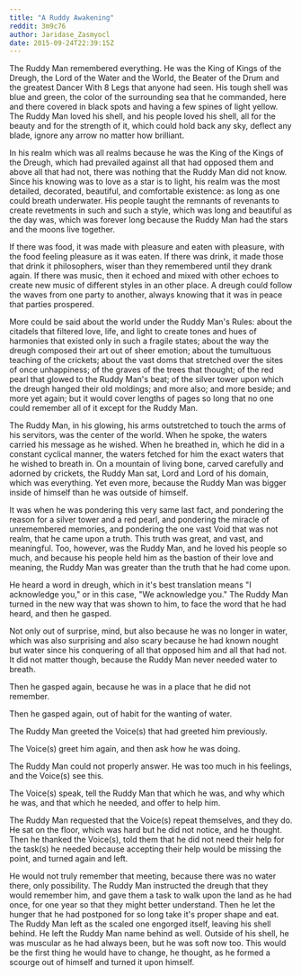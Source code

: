 ```yaml
---
title: "A Ruddy Awakening"
reddit: 3m9c76
author: Jaridase_Zasmyocl
date: 2015-09-24T22:39:15Z
---
```


The Ruddy Man remembered everything. He was the King of Kings of the Dreugh, the Lord of the Water and the World, the Beater of the Drum and the greatest Dancer With 8 Legs that anyone had seen. His tough shell was blue and green, the color of the surrounding sea that he commanded, here and there covered in black spots and having a few spines of light yellow. The Ruddy Man loved his shell, and his people loved his shell, all for the beauty and for the strength of it, which could hold back any sky, deflect any blade, ignore any arrow no matter how brilliant.

In his realm which was all realms because he was the King of the Kings of the Dreugh, which had prevailed against all that had opposed them and above all that had not, there was nothing that the Ruddy Man did not know. Since his knowing was to love as a star is to light, his realm was the most detailed, decorated, beautiful, and comfortable existence: as long as one could breath underwater. His people taught the remnants of revenants to create revetments in such and such a style, which was long and beautiful as the day was, which was forever long because the Ruddy Man had the stars and the moons live together. 

If there was food, it was made with pleasure and eaten with pleasure, with the food feeling pleasure as it was eaten. If there was drink, it made those that drink it philosophers, wiser than they remembered until they drank again. If there was music, then it echoed and mixed with other echoes to create new music of different styles in an other place. A dreugh could follow the waves from one party to another, always knowing that it was in peace that parties prospered.

More could be said about the world under the Ruddy Man's Rules: about the citadels that filtered love, life, and light to create tones and hues of harmonies that existed only in such a fragile states; about the way the dreugh composed their art out of sheer emotion; about the tumultuous teaching of the crickets; about the vast doms that stretched over the sites of once unhappiness; of the graves of the trees that thought; of the red pearl that glowed to the Ruddy Man's beat; of the silver tower upon which the dreugh hanged their old moldings; and more also; and more beside; and more yet again; but it would cover lengths of pages so long that no one could remember all of it except for the Ruddy Man. 

The Ruddy Man, in his glowing, his arms outstretched to touch the arms of his servitors, was the center of the world. When he spoke, the waters carried his message as he wished. When he breathed in, which he did in a constant cyclical manner, the waters fetched for him the exact waters that he wished to breath in. On a mountain of living bone, carved carefully and adorned by crickets, the Ruddy Man sat, Lord and Lord of his domain, which was everything. Yet even more, because the Ruddy Man was bigger inside of himself than he was outside of himself.

It was when he was pondering this very same last fact, and pondering the reason for a silver tower and a red pearl, and pondering the miracle of unremembered memories, and pondering the one vast Void that was not realm, that he came upon a truth. This truth was great, and vast, and meaningful. Too, however, was the Ruddy Man, and he loved his people so much, and because his people held him as the bastion of their love and meaning, the Ruddy Man was greater than the truth that he had come upon.

He heard a word in dreugh, which in it's best translation means "I acknowledge you," or in this case, "We acknowledge you." The Ruddy Man turned in the new way that was shown to him, to face the word that he had heard, and then he gasped.

Not only out of surprise, mind, but also because he was no longer in water, which was also surprising and also scary because he had known nought but water since his conquering of all that opposed him and all that had not. It did not matter though, because the Ruddy Man never needed water to breath.

Then he gasped again, because he was in a place that he did not remember.

Then he gasped again, out of habit for the wanting of water.

The Ruddy Man greeted the Voice(s) that had greeted him previously. 

The Voice(s) greet him again, and then ask how he was doing.

The Ruddy Man could not properly answer. He was too much in his feelings, and the Voice(s) see this. 

The Voice(s) speak, tell the Ruddy Man that which he was, and why which he was, and that which he needed, and offer to help him.

The Ruddy Man requested that the Voice(s) repeat themselves, and they do. He sat on the floor, which was hard but he did not notice, and he thought. Then he thanked the Voice(s), told them that he did not need their help for the task(s) he needed because accepting their help would be missing the point, and turned again and left.

He would not truly remember that meeting, because there was no water there, only possibility. The Ruddy Man instructed the dreugh that they would remember him, and gave them a task to walk upon the land as he had once, for one year so that they might better understand. Then he let the hunger that he had postponed for so long take it's proper shape and eat. The Ruddy Man left as the scaled one engorged itself, leaving his shell behind. He left the Ruddy Man name behind as well. Outside of his shell, he was muscular as he had always been, but he was soft now too. This would be the first thing he would have to change, he thought, as he formed a scourge out of himself and turned it upon himself.
